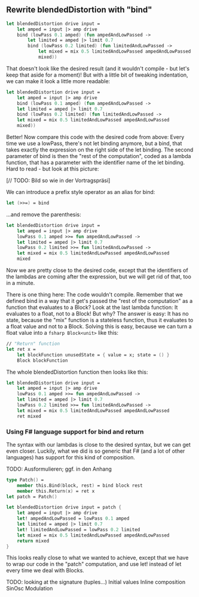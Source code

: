 
## Rewrite blendedDistortion with "bind"

```fsharp
let blendedDistortion drive input =
    let amped = input |> amp drive
    bind (lowPass 0.1 amped) (fun ampedAndLowPassed ->
        let limited = amped |> limit 0.7
        bind (lowPass 0.2 limited) (fun limitedAndLowPassed ->
            let mixed = mix 0.5 limitedAndLowPassed ampedAndLowPassed
            mixed))
```

That doesn't look like the desired result (and it wouldn't compile - but let's keep that aside for a moment)! But with a little bit of tweaking indentation, we can make it look a little more readable:

```fsharp
let blendedDistortion drive input =
    let amped = input |> amp drive
    bind (lowPass 0.1 amped) (fun ampedAndLowPassed ->
    let limited = amped |> limit 0.7
    bind (lowPass 0.2 limited) (fun limitedAndLowPassed ->
    let mixed = mix 0.5 limitedAndLowPassed ampedAndLowPassed
    mixed))
```

Better! Now compare this code with the desired code from above: Every time we use a lowPass, there's not let binding anymore, but a bind, that takes exactly the expression on the right side of the let binding. The second parameter of bind is then the "rest of the computation", coded as a lambda function, that has a parameter with the identifier name of the let binding. Hard to read - but look at this picture:

[// TODO: Bild so wie in der Vortragspräsi]

We can introduce a prefix style operator as an alias for bind:

```fsharp
let (>>=) = bind
```

...and remove the parenthesis:

```fsharp
let blendedDistortion drive input =
    let amped = input |> amp drive
    lowPass 0.1 amped >>= fun ampedAndLowPassed ->
    let limited = amped |> limit 0.7
    lowPass 0.2 limited >>= fun limitedAndLowPassed ->
    let mixed = mix 0.5 limitedAndLowPassed ampedAndLowPassed
    mixed
```

Now we are pretty close to the desired code, except that the identifiers of the lambdas are coming after the expression, but we will get rid of that, too in a minute.

There is one thing here: The code wouldn't compile. Remember that we defined bind in a way that it get's passed the "rest of the computation" as a function that evaluates to a Block? Look at the last lambda function: It evaluates to a float, not to a Block! But why? The answer is easy: It has no state, because the "mix" function is a stateless function, thus it evaluates to a float value and not to a Block. Solving this is easy, because we can turn a float value into a ```fsharp Block<unit>``` like this:

```fsharp
// "Return" function
let ret x =
    let blockFunction unusedState = { value = x; state = () }
    Block blockFunction
```

The whole blendedDistortion function then looks like this:

```fsharp
let blendedDistortion drive input =
    let amped = input |> amp drive
    lowPass 0.1 amped >>= fun ampedAndLowPassed ->
    let limited = amped |> limit 0.7
    lowPass 0.2 limited >>= fun limitedAndLowPassed ->
    let mixed = mix 0.5 limitedAndLowPassed ampedAndLowPassed
    ret mixed
```

### Using F# language support for bind and return

The syntax with our lambdas is close to the desired syntax, but we can get even closer. Luckily, what we did is so generic that F# (and a lot of other languages) has support for this kind of composition.

TODO: Ausformulieren; ggf. in den Anhang

```fsharp
type Patch() =
    member this.Bind(block, rest) = bind block rest
    member this.Return(x) = ret x
let patch = Patch()
```

```fsharp
let blendedDistortion drive input = patch {
    let amped = input |> amp drive
    let! ampedAndLowPassed = lowPass 0.1 amped
    let limited = amped |> limit 0.7
    let! limitedAndLowPassed = lowPass 0.2 limited
    let mixed = mix 0.5 limitedAndLowPassed ampedAndLowPassed
    return mixed
}
```

This looks really close to what we wanted to achieve, except that we have to wrap our code in the "patch" computation, and use let! instead of let every time we deal with Blocks.


TODO: looking at the signature (tuples...)
Initial values
Inline composition
SinOsc
Modulation
